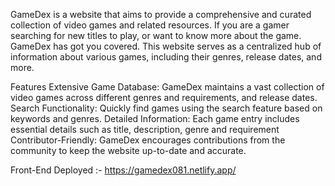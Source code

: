 GameDex is a website that aims to provide a comprehensive and curated collection of video games and related resources. If you are a gamer searching for new titles to play, or want to know more about the game. GameDex has got you covered. This website serves as a centralized hub of information about various games, including their genres, release dates, and more.

Features
Extensive Game Database: GameDex maintains a vast collection of video games across different genres and requirements, and release dates.
Search Functionality: Quickly find games using the search feature based on keywords and genres.
Detailed Information: Each game entry includes essential details such as title, description, genre and requirement
Contributor-Friendly: GameDex encourages contributions from the community to keep the website up-to-date and accurate.

Front-End Deployed :- https://gamedex081.netlify.app/